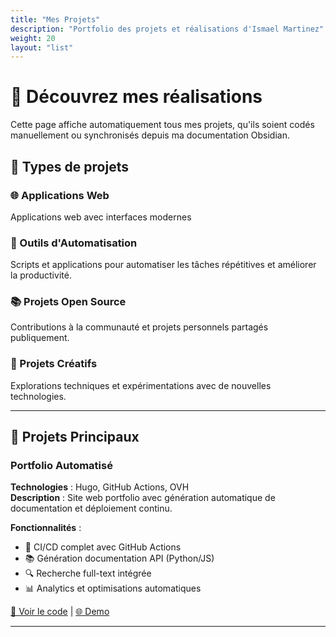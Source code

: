 ```yaml
---
title: "Mes Projets"
description: "Portfolio des projets et réalisations d'Ismael Martinez"
weight: 20
layout: "list"
---
```


# 💼 Découvrez mes réalisations

Cette page affiche automatiquement tous mes projets, qu'ils soient codés manuellement ou synchronisés depuis ma documentation Obsidian.

## 🎯 Types de projets

### 🌐 Applications Web
Applications web avec interfaces modernes

### 🔧 Outils d'Automatisation  
Scripts et applications pour automatiser les tâches répétitives et améliorer la productivité.

### 📚 Projets Open Source
Contributions à la communauté et projets personnels partagés publiquement.

### 🎨 Projets Créatifs
Explorations techniques et expérimentations avec de nouvelles technologies.

---

## 🚀 Projets Principaux

### Portfolio Automatisé
**Technologies** : Hugo, GitHub Actions, OVH  
**Description** : Site web portfolio avec génération automatique de documentation et déploiement continu.

**Fonctionnalités** :
- 🔄 CI/CD complet avec GitHub Actions  
- 📚 Génération documentation API (Python/JS)
- 🔍 Recherche full-text intégrée
- 📊 Analytics et optimisations automatiques

[🔗 Voir le code](https://github.com/elmaquito/Automated-Portfolio) | [🌐 Demo](https://martinezismael.fr)

---